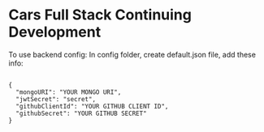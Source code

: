 # Cars Full Stack Continuing Development
To use backend config:
  In config folder, create default.json file, add these info:
```

{
  "mongoURI": "YOUR MONGO URI",
  "jwtSecret": "secret",
  "githubClientId": "YOUR GITHUB CLIENT ID",
  "githubSecret": "YOUR GITHUB SECRET"
}
```
